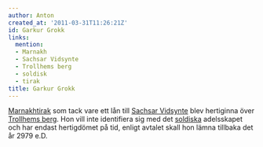 ```yaml
---
author: Anton
created_at: '2011-03-31T11:26:21Z'
id: Garkur Grokk
links:
  mention:
  - Marnakh
  - Sachsar Vidsynte
  - Trollhems berg
  - soldisk
  - tirak
title: Garkur Grokk
---
```


[Marnakh][][tirak] som tack vare ett lån till [Sachsar Vidsynte] blev hertiginna över [Trollhems
berg]. Hon vill inte identifiera sig med det [soldiska] adelsskapet och har endast hertigdömet på
tid, enligt avtalet skall hon lämna tillbaka det år 2979 e.D.

  [Marnakh]: Marnakh
  [tirak]: tirak
  [Sachsar Vidsynte]: Sachsar_Vidsynte
  [Trollhems berg]: Trollhems_berg
  [soldiska]: soldisk
